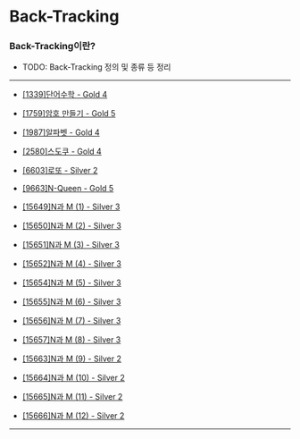 # Back-Tracking

### Back-Tracking이란?

  - TODO: Back-Tracking 정의 및 종류 등 정리

---

  - [[1339]단어수학 - Gold 4](https://github.com/firemancha/Algorithm/tree/main/Baekjoon/BackTracking/%5B1339%5D%EB%8B%A8%EC%96%B4%20%EC%88%98%ED%95%99)

  - [[1759]암호 만들기 - Gold 5](https://github.com/firemancha/Algorithm/tree/main/Baekjoon/BackTracking/%5B1759%5D%EC%95%94%ED%98%B8%20%EB%A7%8C%EB%93%A4%EA%B8%B0)

  - [[1987]알파벳 - Gold 4](https://github.com/firemancha/Algorithm/tree/main/Baekjoon/BackTracking/%5B1987%5D%EC%95%8C%ED%8C%8C%EB%B2%B3)

  - [[2580]스도쿠 - Gold 4](https://github.com/firemancha/Algorithm/tree/main/Baekjoon/BackTracking/%5B2580%5D%EC%8A%A4%EB%8F%84%EC%BF%A0)

  - [[6603]로또 - Silver 2](https://github.com/firemancha/Algorithm/tree/main/Baekjoon/BackTracking/%5B6603%5D%EB%A1%9C%EB%98%90)

  - [[9663]N-Queen - Gold 5](https://github.com/firemancha/Algorithm/tree/main/Baekjoon/BackTracking/%5B9664%5DN-Queen)

  - [[15649]N과 M (1) - Silver 3](https://github.com/firemancha/Algorithm/tree/main/Baekjoon/BackTracking/%5B15649%5DN%EA%B3%BC%20M%20(1))
  
  - [[15650]N과 M (2) - Silver 3](https://github.com/firemancha/Algorithm/tree/main/Baekjoon/BackTracking/%5B15650%5DN%EA%B3%BC%20M%20(2))

  - [[15651]N과 M (3) - Silver 3](https://github.com/firemancha/Algorithm/tree/main/Baekjoon/BackTracking/%5B15651%5DN%EA%B3%BC%20M%20(3))

  - [[15652]N과 M (4) - Silver 3](https://github.com/firemancha/Algorithm/tree/main/Baekjoon/BackTracking/%5B15652%5DN%EA%B3%BC%20M%20(4))

  - [[15654]N과 M (5) - Silver 3](https://github.com/firemancha/Algorithm/tree/main/Baekjoon/BackTracking/%5B15654%5DN%EA%B3%BC%20M%20(5))

  - [[15655]N과 M (6) - Silver 3](https://github.com/firemancha/Algorithm/tree/main/Baekjoon/BackTracking/%5B15655%5DN%EA%B3%BC%20M%20(6))

  - [[15656]N과 M (7) - Silver 3](https://github.com/firemancha/Algorithm/tree/main/Baekjoon/BackTracking/%5B15656%5DN%EA%B3%BC%20M%20(7))

  - [[15657]N과 M (8) - Silver 3](https://github.com/firemancha/Algorithm/tree/main/Baekjoon/BackTracking/%5B15657%5DN%EA%B3%BC%20M%20(8))

  - [[15663]N과 M (9) - Silver 2](https://github.com/firemancha/Algorithm/tree/main/Baekjoon/BackTracking/%5B15663%5DN%EA%B3%BC%20M%20(9))

  - [[15664]N과 M (10) - Silver 2](https://github.com/firemancha/Algorithm/tree/main/Baekjoon/BackTracking/%5B15664%5DN%EA%B3%BC%20M%20(10))

  - [[15665]N과 M (11) - Silver 2](https://github.com/firemancha/Algorithm/tree/main/Baekjoon/BackTracking/%5B15665%5DN%EA%B3%BC%20M%20(11))

  - [[15666]N과 M (12) - Silver 2](https://github.com/firemancha/Algorithm/tree/main/Baekjoon/BackTracking/%5B15666%5DN%EA%B3%BC%20M%20(12))

---
